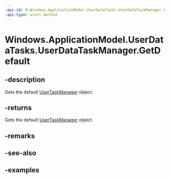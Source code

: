 ```yaml
---
-api-id: M:Windows.ApplicationModel.UserDataTasks.UserDataTaskManager.GetDefault
-api-type: winrt method
---
```


<!-- Method syntax.
public UserDataTaskManager UserDataTaskManager.GetDefault()
-->

# Windows.ApplicationModel.UserDataTasks.UserDataTaskManager.GetDefault

## -description
Gets the default [UserTaskManager](userdatataskmanager.md) object.

## -returns
Gets the default [UserTaskManager](userdatataskmanager.md) object.

## -remarks

## -see-also

## -examples
